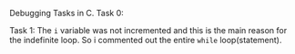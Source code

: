 Debugging Tasks in C.
Task 0:

Task 1: The ```i``` variable was not incremented and this is the main reason for the indefinite loop. So i commented out the entire ```while``` loop(statement).
